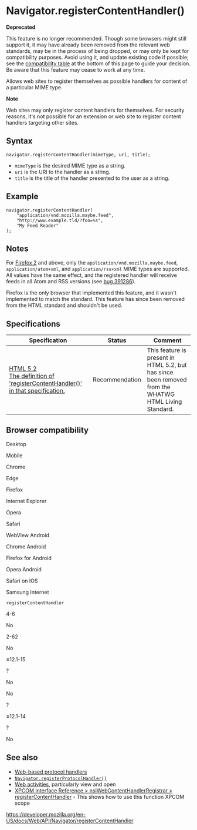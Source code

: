 Navigator.registerContentHandler()
==================================

**Deprecated**

This feature is no longer recommended. Though some browsers might still support it, it may have already been removed from the relevant web standards, may be in the process of being dropped, or may only be kept for compatibility purposes. Avoid using it, and update existing code if possible; see the [compatibility table](#browser_compatibility) at the bottom of this page to guide your decision. Be aware that this feature may cease to work at any time.

Allows web sites to register themselves as possible handlers for content of a particular MIME type.

**Note**

Web sites may only register content handlers for themselves. For security reasons, it's not possible for an extension or web site to register content handlers targeting other sites.

Syntax
------

    navigator.registerContentHandler(mimeType, uri, title);

-   `mimeType` is the desired MIME type as a string.
-   `uri` is the URI to the handler as a string.
-   `title` is the title of the handler presented to the user as a string.

Example
-------

    navigator.registerContentHandler(
        "application/vnd.mozilla.maybe.feed",
        "http://www.example.tld/?foo=%s",
        "My Feed Reader"
    );

Notes
-----

For [Firefox 2](https://developer.mozilla.org/en-US/docs/Mozilla/Firefox/Releases/2) and above, only the `application/vnd.mozilla.maybe.feed`, `application/atom+xml`, and `application/rss+xml` MIME types are supported. All values have the same effect, and the registered handler will receive feeds in all Atom and RSS versions (see [bug 391286](https://bugzilla.mozilla.org/show_bug.cgi?id=391286)).

Firefox is the only browser that implemented this feature, and it wasn't implemented to match the standard. This feature has since been removed from the HTML standard and shouldn't be used.

Specifications
--------------

<table><thead><tr class="header"><th>Specification</th><th>Status</th><th>Comment</th></tr></thead><tbody><tr class="odd"><td><a href="https://www.w3.org/TR/html52/webappapis.html#dom-navigator-registercontenthandler">HTML 5.2<br />
<span class="small">The definition of 'registerContentHandler()' in that specification.</span></a></td><td><span class="spec-rec">Recommendation</span></td><td>This feature is present in HTML 5.2, but has since been removed from the WHATWG HTML Living Standard.</td></tr></tbody></table>

Browser compatibility
---------------------

Desktop

Mobile

Chrome

Edge

Firefox

Internet Explorer

Opera

Safari

WebView Android

Chrome Android

Firefox for Android

Opera Android

Safari on IOS

Samsung Internet

`registerContentHandler`

4-6

No

2-62

No

≤12.1-15

?

No

No

?

≤12.1-14

?

No

See also
--------

-   [Web-based protocol handlers](registerprotocolhandler/web-based_protocol_handlers)
-   [`Navigator.registerProtocolHandler()`](registerprotocolhandler)
-   [Web activities](https://developer.mozilla.org/en-US/docs/WebAPI/Web_Activities), particularly view and open
-   [XPCOM Interface Reference &gt; nsIWebContentHandlerRegistrar &gt; registerContentHandler](https://developer.mozilla.org/en-US/docs/Mozilla/Tech/XPCOM/Reference/Interface/nsIWebContentHandlerRegistrar#registerContentHandler) - This shows how to use this function XPCOM scope

<a href="https://developer.mozilla.org/en-US/docs/Web/API/Navigator/registerContentHandler" class="_attribution-link">https://developer.mozilla.org/en-US/docs/Web/API/Navigator/registerContentHandler</a>

